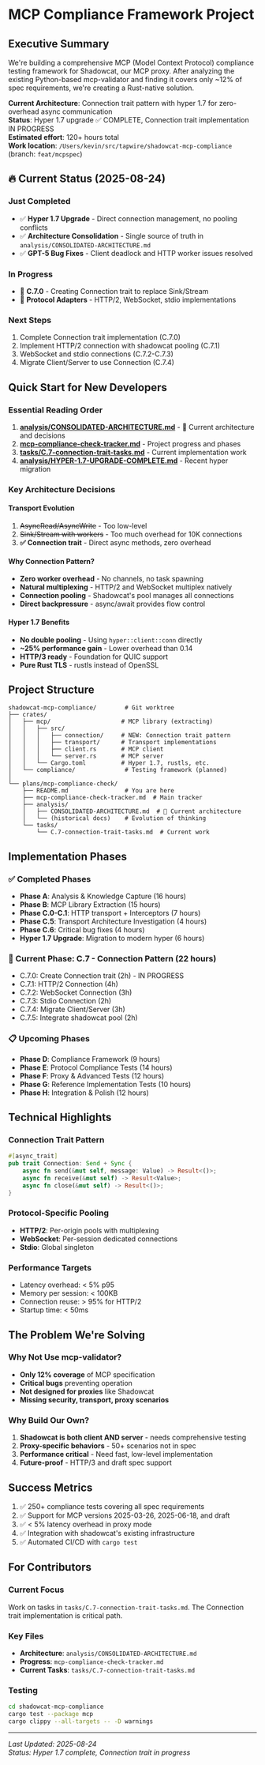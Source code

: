 # MCP Compliance Framework Project

## Executive Summary

We're building a comprehensive MCP (Model Context Protocol) compliance testing framework for Shadowcat, our MCP proxy. After analyzing the existing Python-based mcp-validator and finding it covers only ~12% of spec requirements, we're creating a Rust-native solution.

**Current Architecture**: Connection trait pattern with hyper 1.7 for zero-overhead async communication  
**Status**: Hyper 1.7 upgrade ✅ COMPLETE, Connection trait implementation IN PROGRESS  
**Estimated effort**: 120+ hours total  
**Work location**: `/Users/kevin/src/tapwire/shadowcat-mcp-compliance` (branch: `feat/mcpspec`)

## 🔥 Current Status (2025-08-24)

### Just Completed
- ✅ **Hyper 1.7 Upgrade** - Direct connection management, no pooling conflicts
- ✅ **Architecture Consolidation** - Single source of truth in `analysis/CONSOLIDATED-ARCHITECTURE.md`
- ✅ **GPT-5 Bug Fixes** - Client deadlock and HTTP worker issues resolved

### In Progress
- 🚧 **C.7.0** - Creating Connection trait to replace Sink/Stream
- 🚧 **Protocol Adapters** - HTTP/2, WebSocket, stdio implementations

### Next Steps
1. Complete Connection trait implementation (C.7.0)
2. Implement HTTP/2 connection with shadowcat pooling (C.7.1)
3. WebSocket and stdio connections (C.7.2-C.7.3)
4. Migrate Client/Server to use Connection (C.7.4)

## Quick Start for New Developers

### Essential Reading Order
1. **[analysis/CONSOLIDATED-ARCHITECTURE.md](analysis/CONSOLIDATED-ARCHITECTURE.md)** - 🎯 Current architecture and decisions
2. **[mcp-compliance-check-tracker.md](mcp-compliance-check-tracker.md)** - Project progress and phases
3. **[tasks/C.7-connection-trait-tasks.md](tasks/C.7-connection-trait-tasks.md)** - Current implementation work
4. **[analysis/HYPER-1.7-UPGRADE-COMPLETE.md](analysis/HYPER-1.7-UPGRADE-COMPLETE.md)** - Recent hyper migration

### Key Architecture Decisions

#### Transport Evolution
1. ~~AsyncRead/AsyncWrite~~ - Too low-level
2. ~~Sink/Stream with workers~~ - Too much overhead for 10K connections
3. **✅ Connection trait** - Direct async methods, zero overhead

#### Why Connection Pattern?
- **Zero worker overhead** - No channels, no task spawning
- **Natural multiplexing** - HTTP/2 and WebSocket multiplex natively
- **Connection pooling** - Shadowcat's pool manages all connections
- **Direct backpressure** - async/await provides flow control

#### Hyper 1.7 Benefits
- **No double pooling** - Using `hyper::client::conn` directly
- **~25% performance gain** - Lower overhead than 0.14
- **HTTP/3 ready** - Foundation for QUIC support
- **Pure Rust TLS** - rustls instead of OpenSSL

## Project Structure

```
shadowcat-mcp-compliance/        # Git worktree
├── crates/
│   ├── mcp/                    # MCP library (extracting)
│   │   ├── src/
│   │   │   ├── connection/     # NEW: Connection trait pattern
│   │   │   ├── transport/      # Transport implementations
│   │   │   ├── client.rs       # MCP client
│   │   │   └── server.rs       # MCP server
│   │   └── Cargo.toml          # Hyper 1.7, rustls, etc.
│   └── compliance/              # Testing framework (planned)
│
└── plans/mcp-compliance-check/
    ├── README.md                # You are here
    ├── mcp-compliance-check-tracker.md  # Main tracker
    ├── analysis/
    │   ├── CONSOLIDATED-ARCHITECTURE.md  # 🎯 Current architecture
    │   └── (historical docs)    # Evolution of thinking
    └── tasks/
        └── C.7-connection-trait-tasks.md  # Current work
```

## Implementation Phases

### ✅ Completed Phases
- **Phase A**: Analysis & Knowledge Capture (16 hours)
- **Phase B**: MCP Library Extraction (15 hours)
- **Phase C.0-C.1**: HTTP transport + Interceptors (7 hours)
- **Phase C.5**: Transport Architecture Investigation (4 hours)
- **Phase C.6**: Critical bug fixes (4 hours)
- **Hyper 1.7 Upgrade**: Migration to modern hyper (6 hours)

### 🚧 Current Phase: C.7 - Connection Pattern (22 hours)
- C.7.0: Create Connection trait (2h) - IN PROGRESS
- C.7.1: HTTP/2 Connection (4h)
- C.7.2: WebSocket Connection (3h)
- C.7.3: Stdio Connection (2h)
- C.7.4: Migrate Client/Server (3h)
- C.7.5: Integrate shadowcat pool (2h)

### 📋 Upcoming Phases
- **Phase D**: Compliance Framework (9 hours)
- **Phase E**: Protocol Compliance Tests (14 hours)
- **Phase F**: Proxy & Advanced Tests (12 hours)
- **Phase G**: Reference Implementation Tests (10 hours)
- **Phase H**: Integration & Polish (12 hours)

## Technical Highlights

### Connection Trait Pattern
```rust
#[async_trait]
pub trait Connection: Send + Sync {
    async fn send(&mut self, message: Value) -> Result<()>;
    async fn receive(&mut self) -> Result<Value>;
    async fn close(&mut self) -> Result<()>;
}
```

### Protocol-Specific Pooling
- **HTTP/2**: Per-origin pools with multiplexing
- **WebSocket**: Per-session dedicated connections
- **Stdio**: Global singleton

### Performance Targets
- Latency overhead: < 5% p95
- Memory per session: < 100KB
- Connection reuse: > 95% for HTTP/2
- Startup time: < 50ms

## The Problem We're Solving

### Why Not Use mcp-validator?
- **Only 12% coverage** of MCP specification
- **Critical bugs** preventing operation
- **Not designed for proxies** like Shadowcat
- **Missing security, transport, proxy scenarios**

### Why Build Our Own?
1. **Shadowcat is both client AND server** - needs comprehensive testing
2. **Proxy-specific behaviors** - 50+ scenarios not in spec
3. **Performance critical** - Need fast, low-level implementation
4. **Future-proof** - HTTP/3 and draft spec support

## Success Metrics

1. ✅ 250+ compliance tests covering all spec requirements
2. ✅ Support for MCP versions 2025-03-26, 2025-06-18, and draft
3. ✅ < 5% latency overhead in proxy mode
4. ✅ Integration with shadowcat's existing infrastructure
5. ✅ Automated CI/CD with `cargo test`

## For Contributors

### Current Focus
Work on tasks in `tasks/C.7-connection-trait-tasks.md`. The Connection trait implementation is critical path.

### Key Files
- **Architecture**: `analysis/CONSOLIDATED-ARCHITECTURE.md`
- **Progress**: `mcp-compliance-check-tracker.md`
- **Current Tasks**: `tasks/C.7-connection-trait-tasks.md`

### Testing
```bash
cd shadowcat-mcp-compliance
cargo test --package mcp
cargo clippy --all-targets -- -D warnings
```

---

*Last Updated: 2025-08-24*  
*Status: Hyper 1.7 complete, Connection trait in progress*